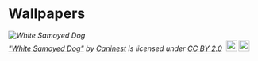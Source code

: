 # Wallpapers
<p style="font-size: 0.9rem;font-style: italic;"><img style="display: block;" src="https://live.staticflickr.com/4023/4395508014_69d992ba39_b.jpg" alt="White Samoyed Dog"><a href="https://www.flickr.com/photos/34635108@N04/4395508014">"White Samoyed Dog"</a><span> by <a href="https://www.flickr.com/photos/34635108@N04">Caninest</a></span> is licensed under <a href="https://creativecommons.org/licenses/by/2.0/?ref=ccsearch&atype=html" style="margin-right: 5px;">CC BY 2.0</a><a href="https://creativecommons.org/licenses/by/2.0/?ref=ccsearch&atype=html" target="_blank" rel="noopener noreferrer" style="display: inline-block;white-space: none;margin-top: 2px;margin-left: 3px;height: 22px !important;"><img style="height: inherit;margin-right: 3px;display: inline-block;" src="https://search.creativecommons.org/static/img/cc_icon.svg?image_id=2142ab6a-0dbb-4b24-a4e2-a45e0f4528e9" /><img style="height: inherit;margin-right: 3px;display: inline-block;" src="https://search.creativecommons.org/static/img/cc-by_icon.svg" /></a></p>

